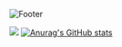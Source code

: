 ![Footer](https://capsule-render.vercel.app/api?type=waving&color=auto&height=200&section=footer)

<img src="http://mazandi.herokuapp.com/api?handle=nvme&theme=dark"/> [![Anurag's GitHub stats](https://github-readme-stats.vercel.app/api?username=n0Moment)](https://github.com/n0Moment/github-readme-stats)
